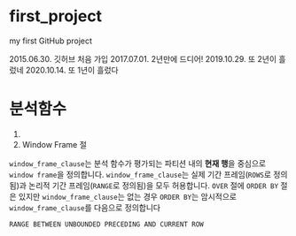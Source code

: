 # first_project
my first GitHub project


2015.06.30. 깃허브 처음 가입
2017.07.01. 2년만에 드디어!
2019.10.29. 또 2년이 흘렀네
2020.10.14. 또 1년이 흘렀다

# 분석함수
1.
2. Window Frame 절

`window_frame_clause`는 분석 함수가 평가되는 파티션 내의 **현재 행**을 중심으로 `window frame`을 정의합니다. `window_frame_clause`는 실제 기간 프레임(`ROWS`로 정의됨)과 논리적 기간 프레임(`RANGE`로 정의됨)을 모두 허용합니다.
`OVER` 절에 `ORDER BY` 절은 있지만 `window_frame_clause`는 없는 경우 `ORDER BY`는 암시적으로 `window_frame_clause`를 다음으로 정의합니다

```
RANGE BETWEEN UNBOUNDED PRECEDING AND CURRENT ROW
```

